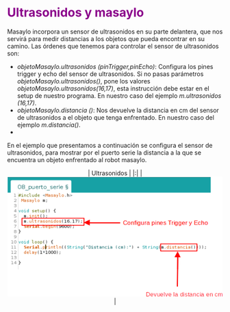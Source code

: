 # <FONT COLOR=#8B008B>Ultrasonidos y masaylo</font>
Masaylo incorpora un sensor de ultrasonidos en su parte delantera, que nos servirá para medir distancias a los objetos que pueda encontrar en su camino.
Las órdenes que tenemos para controlar el sensor de ultrasonidos son:

* *objetoMasaylo.ultrasonidos (pinTrigger,pinEcho)*: Configura los pines trigger y echo del sensor de ultrasonidos. Si no pasas parámetros *objetoMasaylo.ultrasonidos()*, pone los valores *objetoMasaylo.ultrasonidos(16,17)*, esta instrucción debe estar en el setup de nuestro programa. En nuestro caso del ejemplo *m.ultrasonidos (16,17)*.
* *objetoMasaylo.distancia ()*: Nos devuelve la distancia en cm del sensor de ultrasonidos a el objeto que tenga enfrentado. En nuestro caso del ejemplo *m.distancia()*.
*  
En el ejemplo que presentamos a continuación se configura el sensor de ultrasonidos, para mostrar por el puerto serie la distancia a la que se encuentra un objeto enfrentado al robot masaylo.

<center>

| Ultrasonidos |
|:|
| ![Ultrasonidos](../img/libreria/ultrasonidos_01.png) |

</center>